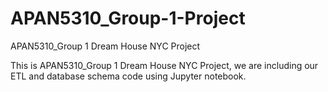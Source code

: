 # APAN5310_Group-1-Project
APAN5310_Group 1 Dream House NYC Project

This is APAN5310_Group 1 Dream House NYC Project, we are including our ETL and database schema code using Jupyter notebook.
